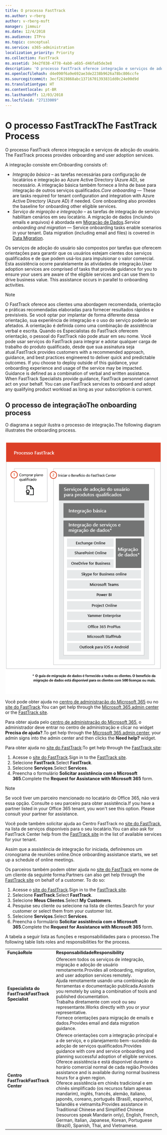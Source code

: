 ```yaml
---
title: O processo FastTrack
ms.author: v-rberg
author: v-rberg-msft
manager: jimmuir
ms.date: 12/4/2018
ms.audience: ITPro
ms.topic: conceptual
ms.service: o365-administration
localization_priority: Priority
ms.collection: FastTrack
ms.assetid: 34e2f038-4778-4ab0-a6b5-d46fa85de3e8
description: 'O processo FastTrack oferece integração e serviços de adoção do usuário. '
ms.openlocfilehash: d4e090f6a9e692ae3de2238b9626a78bc806ccfe
ms.sourcegitcommit: 3ecf2619868abc13716701393831dd0c24e00d9d
ms.translationtype: HT
ms.contentlocale: pt-BR
ms.lasthandoff: 12/03/2018
ms.locfileid: "27133009"
---
```

# <a name="the-fasttrack-process"></a><span data-ttu-id="9a10c-103">O processo FastTrack</span><span class="sxs-lookup"><span data-stu-id="9a10c-103">The FastTrack Process</span></span>

<span data-ttu-id="9a10c-104">O processo FastTrack oferece integração e serviços de adoção do usuário. </span><span class="sxs-lookup"><span data-stu-id="9a10c-104">The FastTrack process provides onboarding and user adoption services.</span></span> 
  
<span data-ttu-id="9a10c-105">A integração consiste em:</span><span class="sxs-lookup"><span data-stu-id="9a10c-105">Onboarding consists of:</span></span>
  
- <span data-ttu-id="9a10c-p101">*Integração básica* – as tarefas necessárias para configuração de locatários e integração ao Azure Active Directory (Azure AD), se necessário. A integração básica também fornece a linha de base para integração de outros serviços qualificados.</span><span class="sxs-lookup"><span data-stu-id="9a10c-p101">*Core onboarding* — These are tasks required for tenant configuration and integration with Azure Active Directory (Azure AD) if needed. Core onboarding also provides the baseline for onboarding other eligible services.</span></span> 
- <span data-ttu-id="9a10c-p102">*Serviço de migração e integração* – as tarefas de integração de serviço habilitam cenários em seu locatário. A migração de dados (incluindo emails e arquivos) é abordada em [Migração de Dados](O365-data-migration.md).</span><span class="sxs-lookup"><span data-stu-id="9a10c-p102">*Service onboarding and migration* — Service onboarding tasks enable scenarios in your tenant. Data migration (including email and files) is covered in [Data Migration](O365-data-migration.md).</span></span> 
    
<span data-ttu-id="9a10c-p103">Os serviços de adoção do usuário são compostos por tarefas que oferecem orientações para garantir que os usuários estejam cientes dos serviços qualificados e de que podem usá-los para impulsionar o valor comercial. Esta assistência ocorre paralelamente às atividades de integração.</span><span class="sxs-lookup"><span data-stu-id="9a10c-p103">User adoption services are comprised of tasks that provide guidance for you to ensure your users are aware of the eligible services and can use them to drive business value. This assistance occurs in parallel to onboarding activities.</span></span>
  
> [!NOTE]
> <span data-ttu-id="9a10c-p104">O FastTrack oferece aos clientes uma abordagem recomendada, orientação e práticas recomendadas elaboradas para fornecer resultados rápidos e previsíveis. Se você optar por implantar de forma diferente dessa orientação, sua experiência de integração e o uso do serviço poderão ser afetados. A orientação é definida como uma combinação de assistência verbal e escrita. Quando os Especialistas do FastTrack oferecem orientação, o pessoal do FastTrack não pode atuar em seu nome. Você pode usar serviços do FastTrack para integrar e adotar qualquer carga de trabalho do produto qualificado, desde que sua assinatura seja atual.</span><span class="sxs-lookup"><span data-stu-id="9a10c-p104">FastTrack provides customers with a recommended approach, guidance, and best practices engineered to deliver quick and predictable outcomes. If you choose to deploy outside of this guidance, your onboarding experience and usage of the service may be impacted. Guidance is defined as a combination of verbal and written assistance. When FastTrack Specialists provide guidance, FastTrack personnel cannot act on your behalf. You can use FastTrack services to onboard and adopt any qualifying product workload as long as your subscription is current.</span></span> 
  
## <a name="the-onboarding-process"></a><span data-ttu-id="9a10c-117">O processo de integração</span><span class="sxs-lookup"><span data-stu-id="9a10c-117">The onboarding process</span></span>

<span data-ttu-id="9a10c-118">O diagrama a seguir ilustra o processo de integração.</span><span class="sxs-lookup"><span data-stu-id="9a10c-118">The following diagram illustrates the onboarding process.</span></span>
  
![Linha do tempo para uso do benefício de Integração](media/O365-Onboarding-Timeline.png)
  
<span data-ttu-id="9a10c-120">Você pode obter ajuda no [centro de administração do Microsoft 365](https://go.microsoft.com/fwlink/?linkid=2032704) ou no [site do FastTrack](https://go.microsoft.com/fwlink/?linkid=780698).</span><span class="sxs-lookup"><span data-stu-id="9a10c-120">You can get help through the [Microsoft 365 admin center](https://go.microsoft.com/fwlink/?linkid=2032704) or the [FastTrack site](https://go.microsoft.com/fwlink/?linkid=780698).</span></span> 

<span data-ttu-id="9a10c-121">Para obter ajuda pelo [centro de administração do Microsoft 365](https://go.microsoft.com/fwlink/?linkid=2032704), o administrador deve entrar no centro de administração e clicar no widget **Precisa de ajuda?**.</span><span class="sxs-lookup"><span data-stu-id="9a10c-121">To get help through the [Microsoft 365 admin center](https://go.microsoft.com/fwlink/?linkid=2032704), your admin signs into the admin center and then clicks the **Need help?** widget.</span></span> 

<span data-ttu-id="9a10c-122">Para obter ajuda no [site do FastTrack](https://go.microsoft.com/fwlink/?linkid=780698):</span><span class="sxs-lookup"><span data-stu-id="9a10c-122">To get help through the [FastTrack site](https://go.microsoft.com/fwlink/?linkid=780698):</span></span> 
1.  <span data-ttu-id="9a10c-123">Acesse o [site do FastTrack](https://go.microsoft.com/fwlink/?linkid=780698).</span><span class="sxs-lookup"><span data-stu-id="9a10c-123">Sign in to the [FastTrack site](https://go.microsoft.com/fwlink/?linkid=780698).</span></span> 
2.  <span data-ttu-id="9a10c-124">Selecione **FastTrack**.</span><span class="sxs-lookup"><span data-stu-id="9a10c-124">Select **FastTrack**.</span></span>
3.  <span data-ttu-id="9a10c-125">Selecione **Serviços**.</span><span class="sxs-lookup"><span data-stu-id="9a10c-125">Select **Services**.</span></span>
4.  <span data-ttu-id="9a10c-126">Preencha o formulário **Solicitar assistência com o Microsoft 365**.</span><span class="sxs-lookup"><span data-stu-id="9a10c-126">Complete the **Request for Assistance with Microsoft 365** form.</span></span> 
> [!NOTE]
>  <span data-ttu-id="9a10c-p105">Se você tiver um parceiro mencionado no locatário do Office 365, não verá essa opção. Consulte o seu parceiro para obter assistência.</span><span class="sxs-lookup"><span data-stu-id="9a10c-p105">If you have a partner listed in your Office 365 tenant, you won't see this option. Please consult your partner for assistance.</span></span> 
  
 <span data-ttu-id="9a10c-129">Você pode também solicitar ajuda ao Centro FastTrack no [site do FastTrack](https://go.microsoft.com/fwlink/?linkid=780698), na lista de serviços disponíveis para o seu locatário.</span><span class="sxs-lookup"><span data-stu-id="9a10c-129">You can also ask for FastTrack Center help from the [FastTrack site](https://go.microsoft.com/fwlink/?linkid=780698) in the list of available services for your tenant.</span></span> 
    
 <span data-ttu-id="9a10c-130">Assim que a assistência de integração for iniciada, definiremos um cronograma de reuniões online.</span><span class="sxs-lookup"><span data-stu-id="9a10c-130">Once onboarding assistance starts, we set up a schedule of online meetings.</span></span>
    
<span data-ttu-id="9a10c-p106">Os parceiros também podem obter ajuda no [site do FastTrack](https://go.microsoft.com/fwlink/?linkid=780698) em nome de um cliente da seguinte forma:</span><span class="sxs-lookup"><span data-stu-id="9a10c-p106">Partners can also get help through the [FastTrack site](https://go.microsoft.com/fwlink/?linkid=780698) on behalf of a customer. To do so:</span></span>
1.  <span data-ttu-id="9a10c-133">Acesse o [site do FastTrack](https://go.microsoft.com/fwlink/?linkid=780698).</span><span class="sxs-lookup"><span data-stu-id="9a10c-133">Sign in to the [FastTrack site](https://go.microsoft.com/fwlink/?linkid=780698).</span></span> 
2.  <span data-ttu-id="9a10c-134">Selecione **FastTrack**.</span><span class="sxs-lookup"><span data-stu-id="9a10c-134">Select **FastTrack**.</span></span>
3.  <span data-ttu-id="9a10c-135">Selecione **Meus Clientes**.</span><span class="sxs-lookup"><span data-stu-id="9a10c-135">Select **My Customers**.</span></span>
4.  <span data-ttu-id="9a10c-136">Pesquise seu cliente ou selecione na lista de clientes.</span><span class="sxs-lookup"><span data-stu-id="9a10c-136">Search for your customer or select them from your customer list.</span></span>
5.  <span data-ttu-id="9a10c-137">Selecione **Serviços**.</span><span class="sxs-lookup"><span data-stu-id="9a10c-137">Select **Services**.</span></span>
6.  <span data-ttu-id="9a10c-138">Preencha o formulário **Solicitar assistência com o Microsoft 365**.</span><span class="sxs-lookup"><span data-stu-id="9a10c-138">Complete the **Request for Assistance with Microsoft 365** form.</span></span> 

<span data-ttu-id="9a10c-139">A tabela a seguir lista as funções e responsabilidades para o processo.</span><span class="sxs-lookup"><span data-stu-id="9a10c-139">The following table lists roles and responsibilities for the process.</span></span>
    
|||
|:-----|:-----|
|<span data-ttu-id="9a10c-140">**Função**</span><span class="sxs-lookup"><span data-stu-id="9a10c-140">**Role**</span></span> <br/> |<span data-ttu-id="9a10c-141">**Responsabilidade**</span><span class="sxs-lookup"><span data-stu-id="9a10c-141">**Responsibility**</span></span> <br/> |
|<span data-ttu-id="9a10c-142">**Especialista do FastTrack**</span><span class="sxs-lookup"><span data-stu-id="9a10c-142">**FastTrack Specialist**</span></span> <br/> |<span data-ttu-id="9a10c-143">Oferecem todos os serviços de integração, migração e adoção de usuário remotamente.</span><span class="sxs-lookup"><span data-stu-id="9a10c-143">Provides all onboarding, migration, and user adoption services remotely.</span></span>  <br/> <span data-ttu-id="9a10c-144">Ajuda remotamente usando uma combinação de ferramentas e documentação publicada.</span><span class="sxs-lookup"><span data-stu-id="9a10c-144">Assists you remotely by using a combination of tools and published documentation.</span></span> <br/> <span data-ttu-id="9a10c-145">Trabalha diretamente com você ou seu representante.</span><span class="sxs-lookup"><span data-stu-id="9a10c-145">Works directly with you or your representative.</span></span> <br/> <span data-ttu-id="9a10c-146">Fornece orientações para migração de emails e dados.</span><span class="sxs-lookup"><span data-stu-id="9a10c-146">Provides email and data migration guidance.</span></span>|
|<span data-ttu-id="9a10c-147">**Centro FastTrack**</span><span class="sxs-lookup"><span data-stu-id="9a10c-147">**FastTrack Center**</span></span>  <br/> |<span data-ttu-id="9a10c-148">Oferece orientações com a integração principal e a de serviço, e o planejamento bem-sucedido da adoção de serviços qualificados.</span><span class="sxs-lookup"><span data-stu-id="9a10c-148">Provides guidance with core and service onboarding and planning successful adoption of eligible services.</span></span>  <br/> <span data-ttu-id="9a10c-149">Oferece assistência e está disponível durante o horário comercial normal de cada região.</span><span class="sxs-lookup"><span data-stu-id="9a10c-149">Provides assistance and is available during normal business hours for a given region.</span></span> <br/> <span data-ttu-id="9a10c-150">Oferece assistência em chinês tradicional e em chinês simplificado (os recursos falam apenas mandarim), inglês, francês, alemão, italiano, japonês, coreano, português (Brasil), espanhol, tailandês e vietnamita.</span><span class="sxs-lookup"><span data-stu-id="9a10c-150">Provides assistance in Traditional Chinese and Simplified Chinese (resources speak Mandarin only), English, French, German, Italian, Japanese, Korean, Portuguese (Brazil), Spanish, Thai, and Vietnamese.</span></span>|


  

